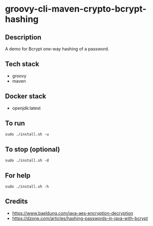# groovy-cli-maven-crypto-bcrypt-hashing

## Description
A demo for Bcrypt one-way hashing of
a password.

## Tech stack
- groovy
- maven

## Docker stack
- openjdk:latest

## To run
`sudo ./install.sh -u`

## To stop (optional)
`sudo ./install.sh -d`

## For help
`sudo ./install.sh -h`

## Credits
- https://www.baeldung.com/java-aes-encryption-decryption
- https://dzone.com/articles/hashing-passwords-in-java-with-bcrypt
